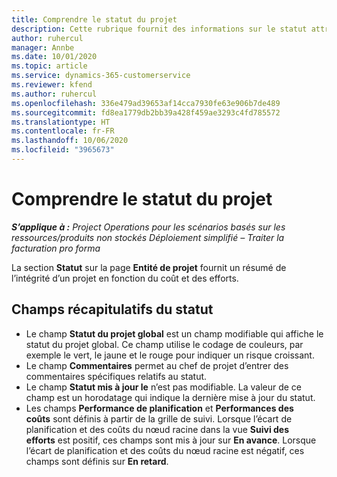 ```yaml
---
title: Comprendre le statut du projet
description: Cette rubrique fournit des informations sur le statut attribué aux projets dans Dynamics 365 Project Operations.
author: ruhercul
manager: Annbe
ms.date: 10/01/2020
ms.topic: article
ms.service: dynamics-365-customerservice
ms.reviewer: kfend
ms.author: ruhercul
ms.openlocfilehash: 336e479ad39653af14cca7930fe63e906b7de489
ms.sourcegitcommit: fd8ea1779db2bb39a428f459ae3293c4fd785572
ms.translationtype: HT
ms.contentlocale: fr-FR
ms.lasthandoff: 10/06/2020
ms.locfileid: "3965673"
---
```

# <a name="understand-project-status"></a>Comprendre le statut du projet

_**S’applique à :** Project Operations pour les scénarios basés sur les ressources/produits non stockés Déploiement simplifié – Traiter la facturation pro forma_


La section **Statut** sur la page **Entité de projet** fournit un résumé de l’intégrité d’un projet en fonction du coût et des efforts.


## <a name="status-summary-fields"></a>Champs récapitulatifs du statut

- Le champ **Statut du projet global** est un champ modifiable qui affiche le statut du projet global. Ce champ utilise le codage de couleurs, par exemple le vert, le jaune et le rouge pour indiquer un risque croissant. 
- Le champ **Commentaires** permet au chef de projet d’entrer des commentaires spécifiques relatifs au statut. 
- Le champ **Statut mis à jour le** n’est pas modifiable. La valeur de ce champ est un horodatage qui indique la dernière mise à jour du statut.
- Les champs **Performance de planification** et **Performances des coûts** sont définis à partir de la grille de suivi. Lorsque l’écart de planification et des coûts du nœud racine dans la vue **Suivi des efforts** est positif, ces champs sont mis à jour sur **En avance**. Lorsque l’écart de planification et des coûts du nœud racine est négatif, ces champs sont définis sur **En retard**.
